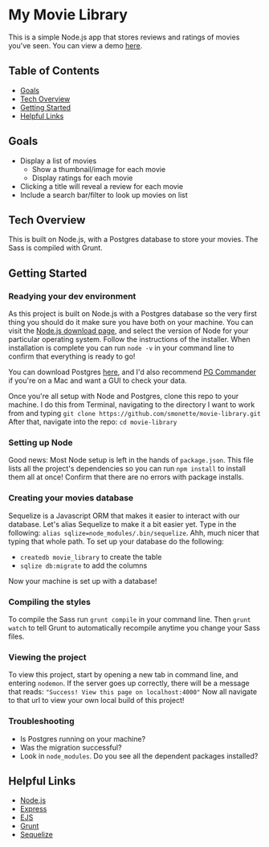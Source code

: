 # My Movie Library

This is a simple Node.js app that stores reviews and ratings of movies you've seen. You can view a demo [here](http://stephs-movie-library.herokuapp.com/).

## Table of Contents
* [Goals](#goals)
* [Tech Overview](#tech-overview)
* [Getting Started](#getting-started)
* [Helpful Links](#helpful-links)

## Goals
* Display a list of movies 
  * Show a thumbnail/image for each movie
  * Display ratings for each movie
* Clicking a title will reveal a review for each movie
* Include a search bar/filter to look up movies on list 

## Tech Overview
This is built on Node.js, with a Postgres database to store your movies. The Sass is compiled with Grunt.

## Getting Started
### Readying your dev environment
As this project is built on Node.js with a Postgres database so the very first thing you should do it make sure you have both on your machine. You can visit the [Node.js download page](https://nodejs.org/en/download/), and select the version of Node for your particular operating system. Follow the instructions of the installer. When installation is complete you can run `node -v` in your command line to confirm that everything is ready to go!

You can download Postgres [here](http://www.postgresql.org/download/), and I'd also recommend [PG Commander](https://eggerapps.at/pgcommander/) if you're on a Mac and want a GUI to check your data.

Once you're all setup with Node and Postgres, clone this repo to your machine. I do this from Terminal, navigating to the directory I want to work from and typing `git clone https://github.com/smonette/movie-library.git` After that, navigate into the repo: `cd movie-library`

### Setting up Node
Good news: Most Node setup is left in the hands of `package.json`. This file lists all the project's dependencies so you can run `npm install` to install them all at once! Confirm that there are no errors with package installs.

### Creating your movies database
Sequelize is a Javascript ORM that makes it easier to interact with our database. Let's alias Sequelize to make it a bit easier yet. Type in the following: `alias sqlize=node_modules/.bin/sequelize`. Ahh, much nicer that typing that whole path. To set up your database do the following:
- `createdb movie_library` to create the table
- `sqlize db:migrate` to add the columns

Now your machine is set up with a database!

### Compiling the styles
To compile the Sass run `grunt compile` in your command line. Then `grunt watch` to tell Grunt to automatically recompile anytime you change your Sass files.

### Viewing the project
To view this project, start by opening a new tab in command line, and entering `nodemon`. If the server goes up correctly, there will be a message that reads: `"Success! View this page on localhost:4000"` Now all navigate to that url to view your own local build of this project!

### Troubleshooting
- Is Postgres running on your machine?
- Was the migration successful? 
- Look in `node_modules`. Do you see all the dependent packages installed?


## Helpful Links
* [Node.js](https://nodejs.org/en/)
* [Express](http://expressjs.com/)
* [EJS](http://www.embeddedjs.com/)
* [Grunt](http://gruntjs.com/)
* [Sequelize](http://www.sequelizejs.com)

